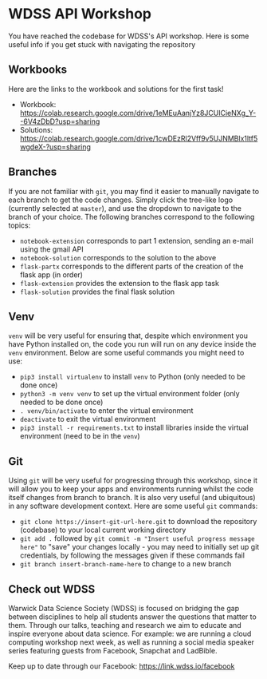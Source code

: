 # WDSS API Workshop

You have reached the codebase for WDSS's API workshop. Here is some useful info if you get stuck with navigating the repository

## Workbooks
Here are the links to the workbook and solutions for the first task!
- Workbook: https://colab.research.google.com/drive/1eMEuAanjYz8JCUICieNXg_Y--6V4zDbD?usp=sharing
- Solutions: https://colab.research.google.com/drive/1cwDEzRl2Vff9v5UJNMBlx1ltf5wgdeX-?usp=sharing

## Branches
If you are not familiar with `git`, you may find it easier to manually navigate to each branch to get the code changes. Simply click the tree-like logo (currently selected at `master`), and use the dropdown to navigate to the branch of your choice. The following branches correspond to the following topics:

- `notebook-extension` corresponds to part 1 extension, sending an e-mail using the gmail API
- `notebook-solution` corresponds to the solution to the above
- `flask-partx` corresponds to the different parts of the creation of the flask app (in order)
- `flask-extension` provides the extension to the flask app task
- `flask-solution` provides the final flask solution

## Venv
`venv` will be very useful for ensuring that, despite which environment you have Python installed on, the code you run will run on any device inside the `venv` environment. Below are some useful commands you might need to use:

- `pip3 install virtualenv` to install `venv` to Python (only needed to be done once)
- `python3 -m venv venv` to set up the virtual environment folder (only needed to be done once) 
- `. venv/bin/activate` to enter the virtual environment
- `deactivate` to exit the virtual environment
- `pip3 install -r requirements.txt` to install libraries inside the virtual environment (need to be in the `venv`)

## Git
Using `git` will be very useful for progressing through this workshop, since it will allow you to keep your apps and environments running whilst the code itself changes from branch to branch. It is also very useful (and ubiquitous) in any software development context. Here are some useful `git` commands:

- `git clone https://insert-git-url-here.git` to download the repository (codebase) to your local current working directory
- `git add .` followed by `git commit -m "Insert useful progress message here"` to "save" your changes locally - you may need to initially set up git credentials, by following the messages given if these commands fail
- `git branch insert-branch-name-here` to change to a new branch

## Check out WDSS

Warwick Data Science Society (WDSS) is focused on bridging the gap between disciplines to help all students answer the questions that matter to them. Through our talks, teaching and research we aim to educate and inspire everyone about data science. For example: we are running a cloud computing workshop next week, as well as running a social media speaker series featuring guests from Facebook, Snapchat and LadBible.

Keep up to date through our Facebook: https://link.wdss.io/facebook

